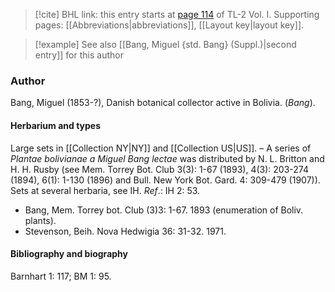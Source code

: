 > [!cite] BHL link: this entry starts at [page 114](https://www.biodiversitylibrary.org/item/103414#page/162/mode/1up) of TL-2 Vol. I.
> Supporting pages: [[Abbreviations|abbreviations]], [[Layout key|layout key]].

> [!example] See also [[Bang, Miguel {std. Bang} (Suppl.)|second entry]] for this author

### Author

Bang, Miguel (1853-?), Danish botanical collector active in Bolivia. (*Bang*).

#### Herbarium and types

Large sets in [[Collection NY|NY]] and [[Collection US|US]]. – A series of *Plantae bolivianae a Miguel Bang lectae* was distributed by N. L. Britton and H. H. Rusby (see Mem. Torrey Bot. Club 3(3): 1-67 (1893), 4(3): 203-274 (1894), 6(1): 1-130 (1896) and Bull. New York Bot. Gard. 4: 309-479 (1907)). Sets at several herbaria, see IH.
*Ref*.: IH 2: 53.
- Bang, Mem. Torrey bot. Club (3)3: 1-67. 1893 (enumeration of Boliv. plants).
- Stevenson, Beih. Nova Hedwigia 36: 31-32. 1971.

#### Bibliography and biography

Barnhart 1: 117; BM 1: 95.

